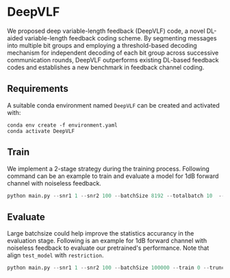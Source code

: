 # DeepVLF
We proposed deep variable-length feedback (DeepVLF) code, a novel DL-aided variable-length feedback coding scheme. By segmenting messages into multiple bit groups and employing a threshold-based decoding mechanism for independent decoding of each bit group across successive communication rounds, DeepVLF outperforms existing DL-based feedback codes and establishes a new benchmark in feedback channel coding.

## Requirements
A suitable conda environment named `DeepVLF` can be created and activated with:
```
conda env create -f environment.yaml
conda activate DeepVLF
```

## Train 
We implement a 2-stage strategy during the training process. Following command can be an example to train and evaluate a model for 1dB forward channel with noiseless feedback.
```python
python main.py --snr1 1 --snr2 100 --batchSize 8192 --totalbatch 10  --train 1 --core 1 --truncated 10 --restriction 'mid'
```

## Evaluate
Large batchsize could help improve the statistics accurancy in the evaluation stage. Following is an example for 1dB forward channel with noiseless feedback to evaluate our pretrained's performance. Note that align `test_model` with `restriction`. 
```python
python main.py --snr1 1 --snr2 100 --batchSize 100000 --train 0 --truncated 10 --restriction 'mid' --test_model 'weights/weight_ff_1_fb_100_gamma_1-1e-5'
```
